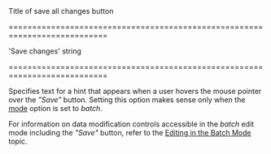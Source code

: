 <!--**
/*-------------------------------------------
    Auto-generated file. Do not modify.
-------------------------------------------

**-->
<!--d-->Title of save all changes button<!--/d-->
===========================================================================
<!--default-->'Save changes'<!--/default-->
<!--type-->string<!--/type-->
===========================================================================

<!--shortDescription-->
Specifies text for a hint that appears when a user hovers the mouse pointer over the *"Save"* button. Setting this option makes sense only when the [mode](/Documentation/ApiReference/UI_Widgets/dxDataGrid/Configuration/editing/#mode) option is set to *batch*.
<!--/shortDescription-->

<!--fullDescription-->
For information on data modification controls accessible in the *batch* edit mode including the *"Save"* button, refer to the [Editing in the Batch Mode](/Documentation/Guide/UI_Widgets/Data_Grid/Visual_Elements/#Data_Modification_Controls/Editing_in_the_Batch_Mode) topic.
<!--/fullDescription-->